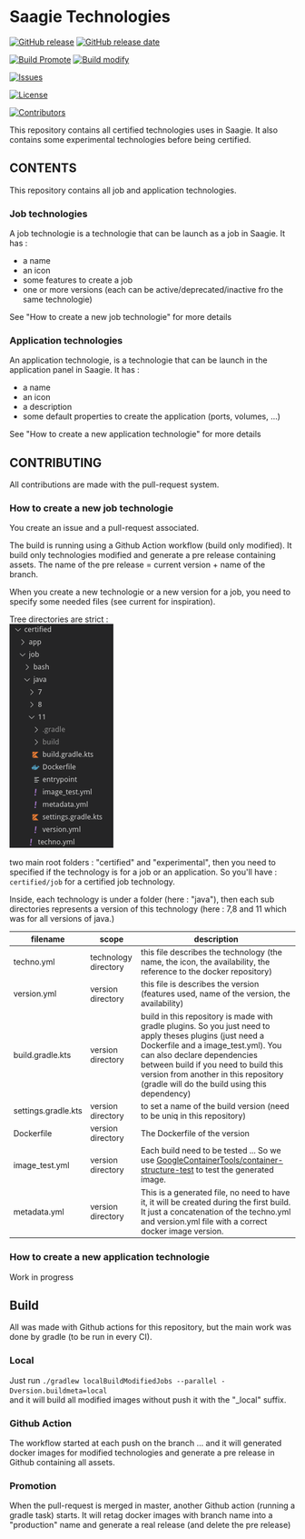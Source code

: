 # Saagie Technologies


[![GitHub release](https://img.shields.io/github/release/saagie/technologies?style=for-the-badge)][releases] 
[![GitHub release date](https://img.shields.io/github/release-date/saagie/technologies?style=for-the-badge&color=blue)][releases]  

[![Build Promote](https://img.shields.io/github/workflow/status/saagie/technologies/PROMOTE?label=LATEST%20PROMOTE&style=for-the-badge)][build_promote] [![Build modify](https://img.shields.io/github/workflow/status/saagie/technologies/BUILD%20ONLY%20MODIFIED?label=LATEST%20BRANCH%20BUILD&style=for-the-badge)][build_modified]

[![Issues](https://img.shields.io/github/issues-raw/saagie/technologies?style=for-the-badge&color=blue)][issues]

[![License](https://img.shields.io/github/license/saagie/technologies?style=for-the-badge&color=blue)][license]

[![Contributors](https://img.shields.io/github/contributors/saagie/technologies?style=for-the-badge&color=blue)][contributors]

[releases]: https://github.com/saagie/technologies/releases
[contributors]: https://github.com/saagie/technologies/graphs/contributors
[issues]: https://github.com/saagie/technologies/issues
[license]: https://github.com/saagie/technologies/blob/master/LICENSE
[build_promote]: https://github.com/saagie/technologies/actions?query=workflow%3APROMOTE
[build_modified]: https://github.com/saagie/technologies/actions?query=workflow%3A%22BUILD+ONLY+MODIFIED%22

This repository contains all certified technologies uses in Saagie.
It also contains some experimental technologies before being certified.

## CONTENTS

This repository contains all job and application technologies.
 
### Job technologies

A job technologie is a technologie that can be launch as a job in Saagie. It has :
- a name
- an icon
- some features to create a job
- one or more versions (each can be active/deprecated/inactive fro the same technologie)

See "How to create a new job technologie" for more details

### Application technologies


An application technologie, is a technologie that can be launch in the application panel in Saagie. It has : 
- a name
- an icon
- a description
- some default properties to create the application (ports, volumes, ...)


See "How to create a new application technologie" for more details 


## CONTRIBUTING


All contributions are made with the pull-request system.

### How to create a new job technologie


You create an issue and a pull-request associated. 

The build is running using a Github Action workflow (build only modified). It build only technologies modified and generate a pre release containing assets. The name of the pre release = current version + name of the branch.

When you create a new technologie or a new version for a job, you need to specify some needed files (see current for inspiration).

Tree directories are strict :   
![tree_directory](./readme_assets/folder_directory.png)

two main root folders : "certified" and "experimental", then you need to specified if the technology is for a job or an application.
So you'll have : `certified/job` for a certified job technology.

Inside, each technology is under a folder (here : "java"), then each sub directories represents a version of this technology (here : 7,8 and 11 which was for all versions of java.)

filename | scope | description
--- | --- | ---
techno.yml | technology directory | this file describes the technology (the name, the icon, the availability, the reference to the docker repository)
version.yml | version directory | this file is describes the version (features used, name of the version, the availability)
build.gradle.kts | version directory | build in this repository is made with gradle plugins. So you just need to apply theses plugins (just need a Dockerfile and a image_test.yml). You can also declare dependencies between build if you need to build this version from another in this repository (gradle will do the build using this dependency)
settings.gradle.kts | version directory | to set a name of the build version (need to be uniq in this repository)
Dockerfile | version directory | The Dockerfile of the version
image_test.yml | version directory | Each build need to be tested ... So we use [GoogleContainerTools/container-structure-test](https://github.com/GoogleContainerTools/container-structure-test) to test the generated image.
metadata.yml | version directory | This is a generated file, no need to have it, it will be created during the first build. It just a concatenation of the techno.yml and version.yml file with a correct docker image version.


### How to create a new application technologie


Work in progress

## Build


All was made with Github actions for this repository, but the main work was done by gradle (to be run in every CI).  

### Local

Just run `./gradlew localBuildModifiedJobs --parallel -Dversion.buildmeta=local`  
and it will build all modified images without push it with the "_local" suffix.

### Github Action

The workflow started at each push on the branch ... and it will generated docker images for modified technologies and generate a pre release in Github containing all assets.

### Promotion

When the pull-request is merged in master, another Github action (running a gradle task) starts. It will retag docker images with branch name into a "production" name and generate a real release (and delete the pre release)
